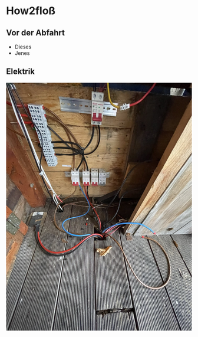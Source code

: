 # How2floß

## Vor der Abfahrt

- Dieses
- Jenes

## Elektrik

![alt text](74B464EC-622D-48DE-AC7D-D9A4B0ADA4F3.jpeg)
